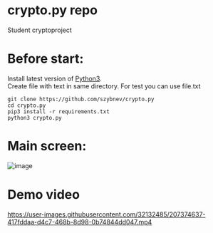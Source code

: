 # crypto.py repo
Student cryptoproject

# Before start:
Install latest version of [Python3](https://www.python.org/downloads/). \
Create file with text in same directory. For test you can use file.txt
```
git clone https://github.com/szybnev/crypto.py
cd crypto.py
pip3 install -r requirements.txt
python3 crypto.py
```


# Main screen:

![image](https://user-images.githubusercontent.com/32132485/207372735-a40fd0b8-b6c1-454b-a851-b3aac6b34681.png)

# Demo video
https://user-images.githubusercontent.com/32132485/207374637-417fddaa-d4c7-468b-8d98-0b74844dd047.mp4

